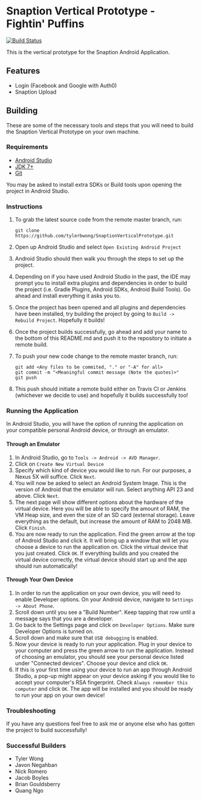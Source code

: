 # Snaption Vertical Prototype - Fightin' Puffins

[![Build Status](https://travis-ci.com/tylerbwong/SnaptionVerticalPrototype.svg?token=AABXGtYrzS4uRtMAUqq3&branch=master)](https://travis-ci.com/tylerbwong/SnaptionVerticalPrototype)

This is the vertical prototype for the Snaption Android Application.

## Features
* Login (Facebook and Google with Auth0)
* Snaption Upload

## Building

These are some of the necessary tools and steps that you will need to 
build the Snaption Vertical Prototype on your own machine.

### Requirements
* [Android Studio](https://developer.android.com/studio/index.html)
* [JDK 7+](http://www.oracle.com/technetwork/java/javase/downloads/jdk7-downloads-1880260.html)
* [Git](https://git-scm.com/book/en/v2/Getting-Started-Installing-Git)

You may be asked to install extra SDKs or Build tools upon opening the 
project in Android Studio.

### Instructions

1. To grab the latest source code from the remote master branch, run:
   ```
   git clone https://github.com/tylerbwong/SnaptionVerticalPrototype.git
   ```

2. Open up Android Studio and select `Open Existing Android Project`
3. Android Studio should then walk you through the steps to set up the
project.
4. Depending on if you have used Android Studio in the past, the IDE
may prompt you to install extra plugins and dependencies in order to 
build the project (i.e. Gradle Plugins, Android SDKs, Android Build Tools).
Go ahead and install everything it asks you to.
5. Once the project has been opened and all plugins and dependencies
have been installed, try building the project by going to `Build -> 
Rebuild Project`. Hopefully it builds!
6. Once the project builds successfully, go ahead and add your name to
the bottom of this README.md and push it to the repository to initiate 
a remote build.
7. To push your new code change to the remote master branch, run:
   ```
   git add <Any files to be commited, "." or "-A" for all>
   git commit -m "<Meaningful commit message (Note the quotes)>"
   git push
   ```
   
8. This push should initiate a remote build either on Travis CI or
Jenkins (whichever we decide to use) and hopefully it builds successfully
too!

### Running the Application

In Android Studio, you will have the option of running the application
on your compatible personal Android device, or through an emulator.

#### Through an Emulator

1. In Android Studio, go to `Tools -> Android -> AVD Manager`.
2. Click on `Create New Virtual Device`
3. Specify which kind of device you would like to run. For our purposes,
a Nexus 5X will suffice. Click `Next`.
4. You will now be asked to select an Android System Image. This is the
version of Android that the emulator will run. Select anything API 23
and above. Click `Next`.
5. The next page will show different options about the hardware of the
virtual device. Here you will be able to specify the amount of RAM, the
VM Heap size, and even the size of an SD card (external storage). Leave
everything as the default, but increase the amount of RAM to 2048 MB.
Click `Finish`. 
6. You are now ready to run the application. Find the green arrow at the
top of Android Studio and click it. It will bring up a window that will
let you choose a device to run the application on. Click the virtual
device that you just created. Click `OK`. If everything builds and you
created the virtual device correctly, the virtual device should start up
and the app should run automatically!

#### Through Your Own Device

1. In order to run the application on your own device, you will need to
enable Developer options. On your Android device, navigate to 
`Settings -> About Phone`.
2. Scroll down until you see a "Build Number". Keep tapping that row
until a message says that you are a developer.
3. Go back to the Settings page and click on `Developer Options`. Make
sure Developer Options is turned on.
4. Scroll down and make sure that `USB debugging` is enabled.
5. Now your device is ready to run your application. Plug in your device
to your computer and press the green arrow to run the application. Instead
of choosing an emulator, you should see your personal device listed under
"Connected devices". Choose your device and click `OK`.
6. If this is your first time using your device to run an app through
Android Studio, a pop-up might appear on your device asking if you would
like to accept your computer's RSA fingerprint. Check `Always remember
this computer` and click `OK`. The app will be installed and you should
be ready to run your app on your own device!

### Troubleshooting

If you have any questions feel free to ask me or anyone else who has
gotten the project to build successfully!

### Successful Builders
* Tyler Wong
* Javon Negahban
* Nick Romero
* Jacob Boyles
* Brian Gouldsberry
* Quang Ngo
